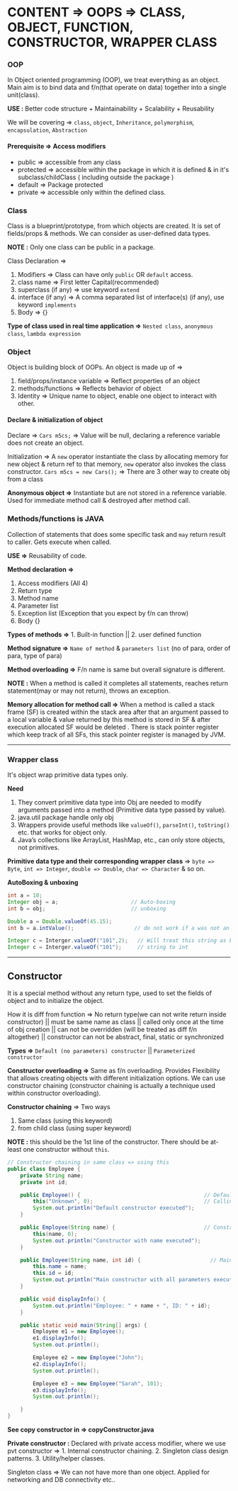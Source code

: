 # CONTENT => OOPS => CLASS, OBJECT, FUNCTION, CONSTRUCTOR, WRAPPER CLASS

### OOP

In Object oriented programming (OOP), we treat everything as an object. Main aim is to bind data and f/n(that operate on data) together into a single unit(class). 


**USE :** Better code structure + Maintainability + Scalability + Reusability

We will be covering => `class`, `object`, `Inheritance`, `polymorphism`, `encapsulation`, `Abstraction`

#### Prerequisite => Access modifiers

- public => accessible from any class
- protected => accessible within the package in which it is defined & in it's subclass/childClass ( including outside the package )
- default => Package protected
- private => accessible only within the defined class.

### Class

Class is a blueprint/prototype, from which objects are created. It is set of fields/props & methods. We can consider as user-defined data types.

**NOTE :** Only one class can be public in a package.

Class Declaration =>

1. Modifiers => Class can have only `public` OR `default` access.
2. class name => First letter Capital(recommended)
3. superclass (if any) => use keyword `extend`
4. interface (if any) => A comma separated list of interface(s) (if any), use keyword `implements`
5. Body => {}

**Type of class used in real time application =>** `Nested class`, `anonymous class`, `lambda expression`

### Object

Object is building block of OOPs. An object is made up of => 
1. field/props/instance variable => Reflect properties of an object
2. methods/functions => Reflects behavior of object
3. Identity => Unique name to object, enable one object to interact with other.

#### Declare & initialization of object

Declare => `Cars m5cs;` => Value will be null, declaring a reference variable does not create an object.

Initialization => A `new` operator instantiate the class by allocating memory for new object & return ref to that memory, `new` operator also invokes the class constructor. `Cars m5cs = new Cars();` => There are 3 other way to create obj from a class

**Anonymous object =>** Instantiate but are not stored in a reference variable. Used for immediate method call & destroyed after method call.


### Methods/functions is JAVA

Collection of statements that does some specific task and `may` return result to caller. Gets execute when called.

**USE =>** Reusability of code.

**Method declaration =>**
1. Access modifiers (All 4)
2. Return type
3. Method name
4. Parameter list
5. Exception list (Exception that you expect by f/n can throw)
6. Body {}

**Types of methods =>** 1. Built-in function  ||   2. user defined function

**Method signature =>** `Name of method` & `parameters list` (no of para, order of para, type of para)

**Method overloading =>** F/n name is same but overall signature is different. 

**NOTE :** When a method is called it completes all statements, reaches return statement(may or may not return), throws an exception. 

**Memory allocation for method call =>** When a method is called a stack frame (SF) is created within the stack area after that an argument passed to a local variable & value returned by this method is stored in SF & after execution allocated SF would be deleted . There is stack pointer register which keep track of all SFs, this stack pointer register is managed by JVM.  

-----

### Wrapper class

It's object wrap primitive data types only.

**Need**
1. They convert primitive data type into Obj are needed to modify arguments passed into a method (Primitive data type passed by value).
2. java.util package handle only obj
3. Wrappers provide useful methods like `valueOf()`, `parseInt()`, `toString()` etc. that works for object only.
4. Java’s collections like ArrayList, HashMap, etc., can only store objects, not primitives.

**Primitive data type and their corresponding wrapper class** => `byte => Byte`, `int => Integer`, `double => Double`, `char => Character` & so on.

**AutoBoxing & unboxing**

```java
int a = 10;
Integer obj = a;                       // Auto-boxing
int b = obj;                           // unboxing
```

```java
Double a = Double.valueOf(45.15);
int b = a.intValue();                   // do not work if a was not an object

Integer c = Interger.valueOf("101",2);   // Will treat this string as binary and convert to int value.
Integer c = Interger.valueOf("101");     // string to int
```

-----

## Constructor

It is a special method without any return type, used to set the fields of object and to initialize the object.

How it is diff from function => No return type(we can not write return inside constructor) || must be same name as class || called only once at the time of obj creation || can not be overridden (will be treated as diff f/n altogether) || constructor can not be abstract, final, static or synchronized

**Types =>** `Default (no parameters) constructor` || `Parameterized constructor`

**Constructor overloading =>** Same as f/n overloading. Provides Flexibility that allows creating objects with different initialization options. We can use constructor chaining (constructor chaining is actually a technique used within constructor overloading).

**Constructor chaining** => Two ways
1. Same class (using this keyword)
2. from child class (using super keyword)


**NOTE :** this should be the 1st line of the constructor. There should be at-least one constructor without `this`.

```java
// Constructor chaining in same class => using this 
public class Employee {
    private String name;
    private int id;

    public Employee() {                                       // Default constructor
        this("Unknown", 0);                                   // Calling main constructor which is accepting both parameters
        System.out.println("Default constructor executed");
    }

    public Employee(String name) {                            // Constructor with name only
        this(name, 0);
        System.out.println("Constructor with name executed");
    }

    public Employee(String name, int id) {                      // Main Constructor with name and id (All parameters)
        this.name = name;
        this.id = id;
        System.out.println("Main constructor with all parameters executed");
    }

    public void displayInfo() {
        System.out.println("Employee: " + name + ", ID: " + id);
    }

    public static void main(String[] args) {
        Employee e1 = new Employee();
        e1.displayInfo();
        System.out.println();

        Employee e2 = new Employee("John");
        e2.displayInfo();
        System.out.println();

        Employee e3 = new Employee("Sarah", 101);
        e3.displayInfo();
        System.out.println();

    }
}
```
**See copy constructor in => copyConstructor.java**

**Private constructor :** Declared with private access modifier, where we use pvt constructor => 1. Internal constructor chaining. 2. Singleton class design patterns. 3. Utility/helper classes.

Singleton class => We can not have more than one object. Applied for networking and DB connectivity etc..











































 


















